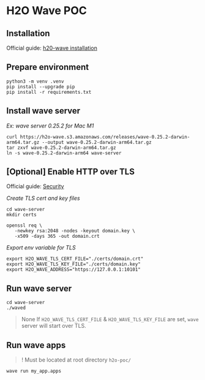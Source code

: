 # H2O Wave POC

## Installation
Official guide: [h20-wave installation](https://wave.h2o.ai/docs/installation)

## Prepare environment

```shell
python3 -m venv .venv
pip install --upgrade pip
pip install -r requirements.txt
```

## Install wave server

*Ex: wave server 0.25.2 for Mac M1*
```shell
curl https://h2o-wave.s3.amazonaws.com/releases/wave-0.25.2-darwin-arm64.tar.gz --output wave-0.25.2-darwin-arm64.tar.gz
tar zxvf wave-0.25.2-darwin-arm64.tar.gz
ln -s wave-0.25.2-darwin-arm64 wave-server

```

## [Optional] Enable HTTP over TLS
Official guide: [Security](https://wave.h2o.ai/docs/security)

*Create TLS cert and key files*

```shell
cd wave-server
mkdir certs

openssl req \
   -newkey rsa:2048 -nodes -keyout domain.key \
   -x509 -days 365 -out domain.crt
```

*Export env variable for TLS*
```shell
export H2O_WAVE_TLS_CERT_FILE="./certs/domain.crt"
export H2O_WAVE_TLS_KEY_FILE="./certs/domain.key"
export H2O_WAVE_ADDRESS="https://127.0.0.1:10101"
```


## Run wave server
```shell
cd wave-server
./waved
```
> None
> If `H2O_WAVE_TLS_CERT_FILE` & `H2O_WAVE_TLS_KEY_FILE` are set, `wave` server will start over TLS.

## Run wave apps
> ! Must be located at root directory `h2o-poc/`
> 
```shell
wave run my_app.apps
```